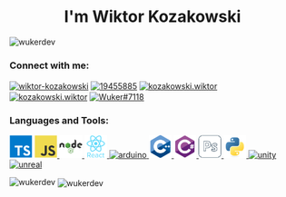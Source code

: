 <h1 align="center">I'm Wiktor Kozakowski</h1>
<p align="left"> <img src="https://komarev.com/ghpvc/?username=wukerdev&label=Profile%20views&color=0e75b6&style=flat" alt="wukerdev" /> </p>



<h3 align="left">Connect with me:</h3>
<p align="left">
<a href="https://linkedin.com/in/wiktor-kozakowski" target="blank"><img align="center" src="https://raw.githubusercontent.com/rahuldkjain/github-profile-readme-generator/master/src/images/icons/Social/linked-in-alt.svg" alt="wiktor-kozakowski" height="30" width="40" /></a>
<a href="https://stackoverflow.com/users/19455885" target="blank"><img align="center" src="https://raw.githubusercontent.com/rahuldkjain/github-profile-readme-generator/master/src/images/icons/Social/stack-overflow.svg" alt="19455885" height="30" width="40" /></a>
<a href="https://fb.com/kozakowski.wiktor" target="blank"><img align="center" src="https://raw.githubusercontent.com/rahuldkjain/github-profile-readme-generator/master/src/images/icons/Social/facebook.svg" alt="kozakowski.wiktor" height="30" width="40" /></a>
<a href="https://instagram.com/kozakowski.wiktor" target="blank"><img align="center" src="https://raw.githubusercontent.com/rahuldkjain/github-profile-readme-generator/master/src/images/icons/Social/instagram.svg" alt="kozakowski.wiktor" height="30" width="40" /></a>
<a href="https://discord.gg/Wuker#7118" target="blank"><img align="center" src="https://raw.githubusercontent.com/rahuldkjain/github-profile-readme-generator/master/src/images/icons/Social/discord.svg" alt="Wuker#7118" height="30" width="40" /></a>
</p>
 
<h3 align="left">Languages and Tools:</h3>
<p align="left"> <img src="https://raw.githubusercontent.com/devicons/devicon/master/icons/typescript/typescript-original.svg" alt="csharp" width="40" height="40"/> </a> <a href="https://www.photoshop.com/en" target="_blank" rel="noreferrer"> <img src="https://raw.githubusercontent.com/devicons/devicon/master/icons/javascript/javascript-original.svg" alt="csharp" width="40" height="40"/> </a> <a href="https://www.photoshop.com/en" target="_blank" rel="noreferrer">
 <img src="https://raw.githubusercontent.com/devicons/devicon/master/icons/nodejs/nodejs-original-wordmark.svg" alt="csharp" width="40" height="40"/> </a> <a href="https://www.photoshop.com/en" target="_blank" rel="noreferrer"> <img src="https://raw.githubusercontent.com/devicons/devicon/master/icons/react/react-original-wordmark.svg" alt="csharp" width="40" height="40"/> </a> <a href="https://www.photoshop.com/en" target="_blank" rel="noreferrer"> <a href="https://www.arduino.cc/" target="_blank" rel="noreferrer"> <img src="https://cdn.worldvectorlogo.com/logos/arduino-1.svg" alt="arduino" width="40" height="40"/> </a> <a href="https://www.w3schools.com/cpp/" target="_blank" rel="noreferrer"> <img src="https://raw.githubusercontent.com/devicons/devicon/master/icons/cplusplus/cplusplus-original.svg" alt="cplusplus" width="40" height="40"/> </a> <a href="https://www.w3schools.com/cs/" target="_blank" rel="noreferrer"> <img src="https://raw.githubusercontent.com/devicons/devicon/master/icons/csharp/csharp-original.svg" alt="csharp" width="40" height="40"/> </a> <a href="https://www.photoshop.com/en" target="_blank" rel="noreferrer"> <img src="https://raw.githubusercontent.com/devicons/devicon/master/icons/photoshop/photoshop-line.svg" alt="photoshop" width="40" height="40"/> </a> <a href="https://www.python.org" target="_blank" rel="noreferrer"> <img src="https://raw.githubusercontent.com/devicons/devicon/master/icons/python/python-original.svg" alt="python" width="40" height="40"/> </a> <a href="https://unity.com/" target="_blank" rel="noreferrer"> <img src="https://www.vectorlogo.zone/logos/unity3d/unity3d-icon.svg" alt="unity" width="40" height="40"/> </a> <a href="https://unrealengine.com/" target="_blank" rel="noreferrer"> <img src="https://raw.githubusercontent.com/kenangundogan/fontisto/036b7eca71aab1bef8e6a0518f7329f13ed62f6b/icons/svg/brand/unreal-engine.svg" alt="unreal" width="40" height="40"/> </a> </p>


<p><img align="left" src="https://github-readme-stats.vercel.app/api/top-langs?username=wukerdev" alt="wukerdev" /></p>

<p>&nbsp;<img align="center" src="https://github-readme-stats.vercel.app/api?username=wukerdev&show_icons=true&locale=en" alt="wukerdev" /></p>

